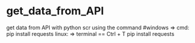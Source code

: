 # get_data_from_API
get data from API with python scr
using the command
#windows => cmd:
pip install requests
linux: => terminal == Ctrl + T 
pip install requests
